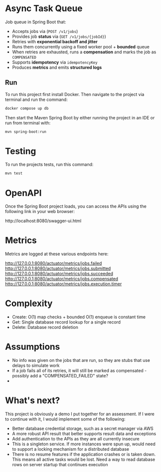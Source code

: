 # Async Task Queue

Job queue in Spring Boot that:
- Accepts jobs via (`POST /v1/jobs`)
- Provides job **status** via (`GET /v1/jobs/{jobId}`)
- Retries with **exponential backoff and jitter**
- Runs them concurrently using a fixed worker pool + **bounded** queue
- When retries are exhausted, runs a **compensation** and marks the job as `COMPENSATED`
- Supports **idempotency** via `idempotencyKey`
- Produces **metrics** and emits **structured logs**


## Run

To run this project first install Docker. Then navigate to the project via terminal and run the command:

```bash
docker compose up db
```

Then start the Maven Spring Boot by either running the project in an IDE or run from terminal with:

```bash
mvn spring-boot:run
```

# Testing
To run the projects tests, run this command:
```bash
mvn test
```

# OpenAPI
Once the Spring Boot project loads, you can access the APIs using the following link in your web browser: 

http://localhost:8080/swagger-ui.html

# Metrics
Metrics are logged at these various endpoints here:

http://127.0.0.1:8080/actuator/metrics/jobs.failed
http://127.0.0.1:8080/actuator/metrics/jobs.submitted
http://127.0.0.1:8080/actuator/metrics/jobs.succeeded
http://127.0.0.1:8080/actuator/metrics/jobs.compensated
http://127.0.0.1:8080/actuator/metrics/jobs.execution.timer


# Complexity
- Create: O(1) map checks + bounded O(1) enqueue is constant time
- Get: Single database record lookup for a single record
- Delete: Database record deletion

# Assumptions
- No info was given on the jobs that are run, so they are stubs that use delays to simulate work
- If a job fails all of its retries, it will still be marked as compensated - possibly add a "COMPENSATED_FAILED" state?
- 

# What's next?
This project is obviously a demo I put together for an assessment. If I were to continue with it, I would implement some of the following:

- Better database credential storage, such as a secret manager via AWS
- A more robust API result that better supports result data and exceptions
- Add authentication to the APIs as they are all currently insecure
- This is a singleton service. If more instances were spun up, would need to support a locking mechanism for a distributed database
- There is no resume features if the application crashes or is taken down. This means all active tasks would be lost. Need a way to read database rows on server startup that continues execution
